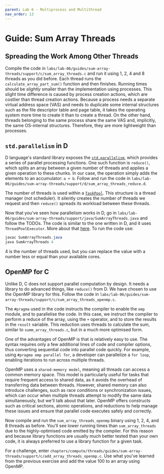 ```yaml
---
parent: Lab 6 - Multiprocess and Multithread
nav_order: 13
---
```


# Guide: Sum Array Threads

## Spreading the Work Among Other Threads

Compile the code in `labs/lab-06/guides/sum-array-threads/support/c/sum_array_threads.c` and run it using 1, 2, 4 and 8 threads as you did before.
Each thread runs the `calculate_array_part_sum()` function and then finishes.
Running times should be _slightly_ smaller than the implementation using processes.
This slight time difference is caused by process creation actions, which are costlier than thread creation actions.
Because a process needs a separate virtual address space (VAS) and needs to duplicate some internal structures such as the file descriptor table and page table, it takes the operating system more time to create it than to create a thread.
On the other hand, threads belonging to the same process share the same VAS and, implicitly, the same OS-internal structures.
Therefore, they are more lightweight than processes.

## `std.parallelism` in D

D language's standard library exposes the [`std.parallelism`](https://dlang.org/phobos/std_parallelism.html), which provides a series of parallel processing functions.
One such function is `reduce()`, which splits an array between a given number of threads and applies a given operation to these chunks.
In our case, the operation simply adds the elements to an accumulator: `a + b`.
Follow and run the code in `labs/lab-06/guides/sum-array-threads/support/d/sum_array_threads_reduce.d`.

The number of threads is used within a [`TaskPool`](https://dlang.org/phobos/std_parallelism.html#.TaskPool).
This structure is a thread manager (not scheduler).
It silently creates the number of threads we request and then `reduce()` spreads its workload between these threads.

Now that you've seen how parallelism works in D, go in `labs/lab-06/guides/sum-array-threads/support/java/SumArrayThreads.java` and follow the TODOs.
The code is similar to the one written in D, and it uses `ThreadPoolExecutor`.
More about that [here](https://www.baeldung.com/thread-pool-java-and-guava).
To run the code use:

```java
javac SumArrayThreads.java
java SumArrayThreads 4
```

4 is the number of threads used, but you can replace the value with a number less or equal than your available cores.

## OpenMP for C

Unlike D, C does not support parallel computation by design.
It needs a library to do advanced things, like `reduce()` from D.
We have chosen to use the OpenMP library for this.
Follow the code in `labs/lab-06/guides/sum-array-threads/support/c/sum_array_threads_openmp.c`.

The `#pragma` used in the code instructs the compiler to enable the `omp` module, and to parallelise the code.
In this case, we instruct the compiler to perform a reduce of the array, using the `+` operator, and to store the results in the `result` variable.
This reduction uses threads to calculate the sum, similar to `summ_array_threads.c`, but in a much more optimised form.

One of the advantages of OpenMP is that is relatively easy to use.
The syntax requires only a few additional lines of code and compiler options, thus converting sequential code into parallel code quickly.
For example, using `#pragma omp parallel for`, a developer can parallelize a `for loop`, enabling iterations to run across multiple threads.

OpenMP uses a `shared-memory model`, meaning all threads can access a common memory space.
This model is particularly useful for tasks that require frequent access to shared data, as it avoids the overhead of transferring data between threads.
However, shared memory can also introduce challenges, such as race conditions or synchronization issues, which can occur when multiple threads attempt to modify the same data simultaneously, but we'll talk about that later.
OpenMP offers constructs such as critical sections, atomic operations, and reductions to help manage these issues and ensure that parallel code executes safely and correctly.

Now compile and run the `sum_array_threads_openmp` binary using 1, 2, 4, and 8 threads as before.
You'll see lower running times than `sum_array_threads` due to the highly-optimised code emitted by the compiler.
For this reason and because library functions are usually much better tested than your own code, it is always preferred to use a library function for a given task.

For a challenge, enter `chapters/compute/threads/guides/sum-array-threads/support/c/add_array_threads_openmp.c`.
Use what you've learned from the previous exercise and add the value 100 to an array using OpenMP.
